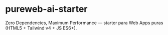 ﻿# pureweb-ai-starter

Zero Dependencies, Maximum Performance — starter para Web Apps puras (HTML5 + Tailwind v4 + JS ES6+).
